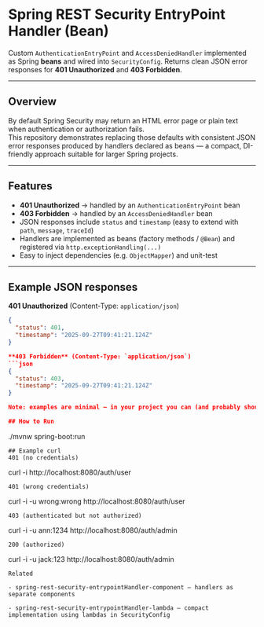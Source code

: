# Spring REST Security EntryPoint Handler (Bean)

Custom `AuthenticationEntryPoint` and `AccessDeniedHandler` implemented as Spring **beans** and wired into `SecurityConfig`.  Returns clean JSON error responses for **401 Unauthorized** and **403 Forbidden**.

---

## Overview

By default Spring Security may return an HTML error page or plain text when authentication or authorization fails.  
This repository demonstrates replacing those defaults with consistent JSON error responses produced by handlers declared as beans — a compact, DI-friendly approach suitable for larger Spring projects.

---

## Features

- **401 Unauthorized** → handled by an `AuthenticationEntryPoint` bean  
- **403 Forbidden** → handled by an `AccessDeniedHandler` bean  
- JSON responses include `status` and `timestamp` (easy to extend with `path`, `message`, `traceId`)  
- Handlers are implemented as beans (factory methods / `@Bean`) and registered via `http.exceptionHandling(...)`  
- Easy to inject dependencies (e.g. `ObjectMapper`) and unit-test

---
## Example JSON responses

**401 Unauthorized** (Content-Type: `application/json`)
```json
{
  "status": 401,
  "timestamp": "2025-09-27T09:41:21.124Z"
}

**403 Forbidden** (Content-Type: `application/json`)
```json
{
  "status": 403,
  "timestamp": "2025-09-27T09:41:21.124Z"
}

Note: examples are minimal — in your project you can (and probably should) add message, path, and traceId for better observability.

## How to Run
```
./mvnw spring-boot:run
```
## Example curl
401 (no credentials)
```
curl -i http://localhost:8080/auth/user
```
401 (wrong credentials)
```
curl -i -u wrong:wrong http://localhost:8080/auth/user
```
403 (authenticated but not authorized)
```
curl -i -u ann:1234 http://localhost:8080/auth/admin
```
200 (authorized)
```
curl -i -u jack:123 http://localhost:8080/auth/admin
```
Related

- spring-rest-security-entrypointHandler-component — handlers as separate components

- spring-rest-security-entrypointHandler-lambda — compact implementation using lambdas in SecurityConfig
